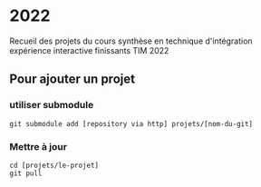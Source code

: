 # 2022

Recueil des projets du cours synthèse en technique d'intégration expérience interactive finissants TIM 2022


## Pour ajouter un projet 

### utiliser submodule 

```
git submodule add [repository via http] projets/[nom-du-git]
```

### Mettre à jour 

```
cd [projets/le-projet]
git pull
```





<!-- 
### utiliser subtree?

```
git subtree add --prefix  projets/66B-modele_de_projet git@github.com:tim-montmorency/66B-modele_de_projet.git main --squash
```

## pour mettre a jour un projet
```
subtree pull --prefix  projets/66B-modele_de_projet git@github.com:tim-montmorency/66B-modele_de_projet.git main  --squash
``` -->
